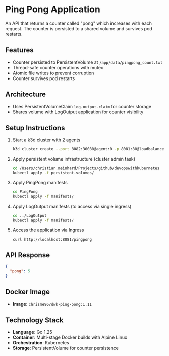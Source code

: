 # Ping Pong Application

An API that returns a counter called "pong" which increases with each request. The counter is persisted to a shared volume and survives pod restarts.

## Features

- Counter persisted to PersistentVolume at `/app/data/pingpong_count.txt`
- Thread-safe counter operations with mutex
- Atomic file writes to prevent corruption
- Counter survives pod restarts

## Architecture

- Uses PersistentVolumeClaim `log-output-claim` for counter storage
- Shares volume with LogOutput application for counter visibility

## Setup Instructions

1. Start a k3d cluster with 2 agents
    ```bash
    k3d cluster create --port 8082:30080@agent:0 -p 8081:80@loadbalancer --agents 2
    ```

2. Apply persistent volume infrastructure (cluster admin task)
    ```bash
    cd /Users/christian.meinhard/Projects/github/devopswithkubernetes
    kubectl apply -f persistent-volumes/
    ```

3. Apply PingPong manifests
    ```bash
    cd PingPong
    kubectl apply -f manifests/
    ```

4. Apply LogOutput manifests (to access via single ingress)
    ```bash
    cd ../LogOutput
    kubectl apply -f manifests/
    ```

5. Access the application via Ingress
    ```bash
    curl http://localhost:8081/pingpong
    ```

## API Response

```json
{
  "pong": 5
}
```

## Docker Image

- **Image**: `chrisme96/dwk-ping-pong:1.11`

## Technology Stack

- **Language**: Go 1.25
- **Container**: Multi-stage Docker builds with Alpine Linux
- **Orchestration**: Kubernetes
- **Storage**: PersistentVolume for counter persistence
